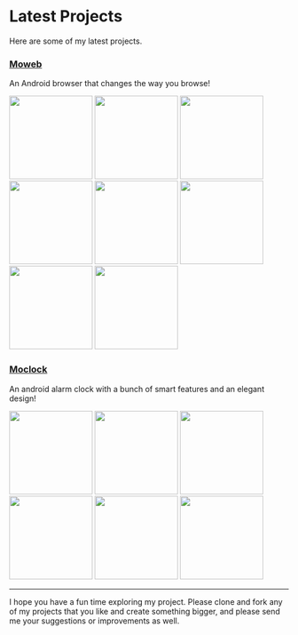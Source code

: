 # Latest Projects

Here are some of my latest projects. 

### [Moweb](https://github.com/mohyghb/Moweb)

An Android browser that changes the way you browse!

<img src="https://user-images.githubusercontent.com/37986616/121459662-888e4280-c960-11eb-8b06-15de2834bd1a.jpeg" width="150">  <img src="https://user-images.githubusercontent.com/37986616/121459725-a360b700-c960-11eb-9c01-aa99cda54dfe.jpeg" width="150">
<img src="https://user-images.githubusercontent.com/37986616/121459770-b1aed300-c960-11eb-8cc9-fc010411829b.jpeg" width="150">
<img src="https://user-images.githubusercontent.com/37986616/121459783-ba9fa480-c960-11eb-8d6d-cd84878d822e.jpeg" width="150">
<img src="https://user-images.githubusercontent.com/37986616/121459826-cd19de00-c960-11eb-8f03-cc94e945a0ba.jpeg" width="150">
<img src="https://user-images.githubusercontent.com/37986616/121459845-d60aaf80-c960-11eb-9760-bad515ff5a52.jpeg" width="150">
<img src="https://user-images.githubusercontent.com/37986616/121459867-defb8100-c960-11eb-871d-47a97d0c86ab.jpeg" width="150">
<img src="https://user-images.githubusercontent.com/37986616/121459894-e884e900-c960-11eb-9e6d-67049139144c.jpeg" width="150">

### [Moclock](https://github.com/mohyghb/MoClock)

An android alarm clock with a bunch of smart features and an elegant design!

<img src="https://user-images.githubusercontent.com/37986616/120904935-c2c7af00-c603-11eb-8c50-86ddb71c3999.jpeg" width="150">  <img src="https://user-images.githubusercontent.com/37986616/120904990-0b7f6800-c604-11eb-8303-695c57643d5b.jpeg" width="150">
<img src="https://user-images.githubusercontent.com/37986616/120905006-1f2ace80-c604-11eb-9a51-3ab6e13a42f2.jpeg" width="150">
<img src="https://user-images.githubusercontent.com/37986616/120905017-2f42ae00-c604-11eb-8018-c87de9b52d47.jpeg" width="150">
<img src="https://user-images.githubusercontent.com/37986616/120905027-38337f80-c604-11eb-9819-7e8dcdb5e278.jpeg" width="150">
<img src="https://user-images.githubusercontent.com/37986616/120905034-42557e00-c604-11eb-9afb-43fee45af97f.jpeg" width="150">

--- 
I hope you have a fun time exploring my project. Please clone and fork any of my projects that you like and create something bigger, and please send me your suggestions or improvements as well.



